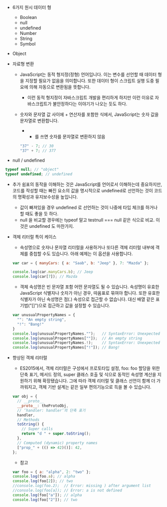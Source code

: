 - 6가지 원시 데이터 형
  - Boolean
  - null
  - undefined
  - Number
  - String
  - Symbol
- Object

- 자료형 변환

  - JavaScript는 동적 형지정(정형) 언어입니다. 이는 변수를 선언할 때 데이터 형을 지정할 필요가 없음을 의미합니다. 또한 데이터 형이 스크립트 실행 도중 필요에 의해 자동으로 변환됨을 뜻합니다.
    - 이런 동적 형지정이 자바스크립트 개발을 편리하게 하지만 이런 이유로 자바스크립트가 불안정하다는 이야기가 나오는 듯도 하다.
  - 숫자와 문자열 값 사이에 + 연산자를 포함한 식에서, JavaScript는 숫자 값을 문자열로 변환합니다.

    - - 를 쓰면 숫자를 문자열로 변환하지 않음

    ```jsx
    "37" - 7; // 30
    "37" + 7; // 377
    ```

- null / undefined

```jsx
typeof null; // "object"
typeof undefined; // undefined
```

- 추가 쉼표의 동작을 이해하는 것은 JavaScript를 언어로서 이해하는데 중요하지만, 코드를 작성할 때는 빠진 요소의 값을 명시적으로 undefined로 선언하는 것이 코드의 명확성과 유지보수성을 높입니다.

  - 값이 빠져있을 경우 undefined 로 선언하는 것이 나중에 타입 체크를 하거나 할 때도 좋을 듯 하다.
  - null 을 비교할 경우에는 typeof 말고 testnull === null 같은 식으로 비교. 이것은 undefined 도 마찬가지.

- 객체 리터럴 특이 케이스

  - 속성명으로 숫자나 문자열 리터럴을 사용하거나 또다른 객체 리터럴 내부에 객체를 중첩할 수도 있습니다. 아래 예제는 이 옵션을 사용합니다.

  ```jsx
  var car = { manyCars: { a: "Saab", b: "Jeep" }, 7: "Mazda" };

  console.log(car.manyCars.b); // Jeep
  console.log(car[7]); // Mazda
  ```

  - 객체 속성명은 빈 문자열 포함 어떤 문자열도 될 수 있습니다. 속성명이 유효한 JavaScript 식별자나 숫자가 아닌 경우, 따옴표로 묶여야 합니다. 또한 유효한 식별자가 아닌 속성명은 점(.) 속성으로 접근할 수 없습니다. 대신 배열 같은 표기법("[]")으로 접근하고 값을 설정할 수 있습니다.

  ```jsx
  var unusualPropertyNames = {
    "": "An empty string",
    "!": "Bang!"
  }
  console.log(unusualPropertyNames."");   // SyntaxError: Unexpected string
  console.log(unusualPropertyNames[""]);  // An empty string
  console.log(unusualPropertyNames.!);    // SyntaxError: Unexpected token !
  console.log(unusualPropertyNames["!"]); // Bang!
  ```

- 향상된 객체 리터럴

  - ES2015에서, 객체 리터럴은 구성에서 프로토타입 설정, foo: foo 할당을 위한 단축 표기, 메서드 정의, super 클래스 호출 및 식으로 동적인 속성명 계산을 지원하기 위해 확장됐습니다. 그에 따라 객체 리터럴 및 클래스 선언이 함께 더 가까워지고, 객체 기반 설계는 같은 일부 편의기능으로 득을 볼 수 있습니다.

  ```jsx
  var obj = {
    // __proto__
    __proto__: theProtoObj,
    // ‘handler: handler’의 단축 표기
    handler,
    // Methods
    toString() {
      // Super calls
      return "d " + super.toString();
    },
    // Computed (dynamic) property names
    ["prop_" + (() => 42)()]: 42,
  };
  ```

  - 참고

  ```jsx
  var foo = { a: "alpha", 2: "two" };
  console.log(foo.a); // alpha
  console.log(foo[2]); // two
  //console.log(foo.2);  // Error: missing ) after argument list
  //console.log(foo[a]); // Error: a is not defined
  console.log(foo["a"]); // alpha
  console.log(foo["2"]); // two
  ```
